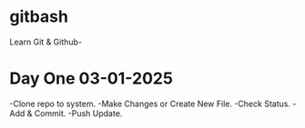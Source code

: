 # gitbash
Learn Git &amp; Github-

# Day One 03-01-2025
-Clone repo to system.
-Make Changes or Create New File.
-Check Status.
-Add & Commit.
-Push Update.
